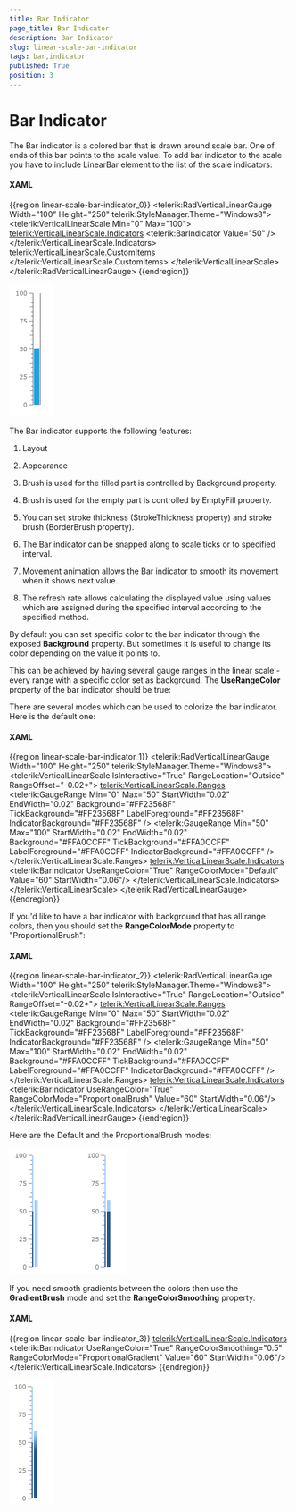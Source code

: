 ```yaml
---
title: Bar Indicator
page_title: Bar Indicator
description: Bar Indicator
slug: linear-scale-bar-indicator
tags: bar,indicator
published: True
position: 3
---
```


# Bar Indicator

The Bar indicator is a colored bar that is drawn around scale bar. One of ends of this bar points to the scale value. To add bar indicator to the scale you have to include LinearBar element to the list of the scale indicators:

#### __XAML__
{{region linear-scale-bar-indicator_0}}
	<telerik:RadVerticalLinearGauge Width="100" Height="250" telerik:StyleManager.Theme="Windows8">
	    <telerik:VerticalLinearScale Min="0" Max="100">
	        <telerik:VerticalLinearScale.Indicators>
	            <telerik:BarIndicator Value="50" />
	        </telerik:VerticalLinearScale.Indicators>
	        <telerik:VerticalLinearScale.CustomItems>
	            <Border BorderBrush="#FF606060"
	                    BorderThickness="1,0"
	                    telerik:ScaleObject.Value="50"
	                    telerik:ScaleObject.Location="OverCenter"
	                    telerik:ScaleObject.RelativeHeight="0.8*"
	                    telerik:ScaleObject.RelativeWidth="0.14*"/>
	        </telerik:VerticalLinearScale.CustomItems>
	    </telerik:VerticalLinearScale>
	</telerik:RadVerticalLinearGauge>
{{endregion}}

![Linear Scale Bar Indicator](images/LinearScaleBarIndicator.PNG)

The Bar indicator supports the following features:

1. Layout 

2. Appearance 

3. Brush is used for the filled part is controlled by Background property.

4. Brush is used for the empty part is controlled by EmptyFill property.

5. You can set stroke thickness (StrokeThickness property) and stroke brush (BorderBrush property).

6. The Bar indicator can be snapped along to scale ticks or to specified interval.

7. Movement animation allows the Bar indicator to smooth its movement when it shows next value.

8. The refresh rate allows calculating the displayed value using values which are assigned during the specified interval according to the specified method.

By default you can set specific color to the bar indicator through the exposed __Background__ property. But sometimes it is useful to change its color depending on the value it points to.

This can be achieved by having several gauge ranges in the linear scale - every range with a specific color set as background. The __UseRangeColor__ property of the bar indicator should be true:

There are several modes which can be used to colorize the bar indicator. Here is the default one:

#### __XAML__
{{region linear-scale-bar-indicator_1}}
	<telerik:RadVerticalLinearGauge Width="100" Height="250" telerik:StyleManager.Theme="Windows8">
	    <telerik:VerticalLinearScale IsInteractive="True"
	                         RangeLocation="Outside"
	                         RangeOffset="-0.02*">
	        <telerik:VerticalLinearScale.Ranges>
	            <telerik:GaugeRange Min="0" Max="50"
	                                StartWidth="0.02"
	                                EndWidth="0.02"
	                                Background="#FF23568F"
	                                TickBackground="#FF23568F"
	                                LabelForeground="#FF23568F"
	                                IndicatorBackground="#FF23568F" />
	            <telerik:GaugeRange Min="50" Max="100"
	                                StartWidth="0.02"
	                                EndWidth="0.02"
	                                Background="#FFA0CCFF"
	                                TickBackground="#FFA0CCFF"
	                                LabelForeground="#FFA0CCFF"
	                                IndicatorBackground="#FFA0CCFF" />
	        </telerik:VerticalLinearScale.Ranges>
	        <telerik:VerticalLinearScale.Indicators>
	            <telerik:BarIndicator UseRangeColor="True" 
	                                  RangeColorMode="Default"
	                                  Value="60"
	                                  StartWidth="0.06"/>
	        </telerik:VerticalLinearScale.Indicators>
	    </telerik:VerticalLinearScale>
	</telerik:RadVerticalLinearGauge>
{{endregion}}

If you'd like to have a bar indicator with background that has all range colors, then you should set the __RangeColorMode__ property to "ProportionalBrush":

#### __XAML__
{{region linear-scale-bar-indicator_2}}
	<telerik:RadVerticalLinearGauge Width="100" Height="250" telerik:StyleManager.Theme="Windows8">
	    <telerik:VerticalLinearScale IsInteractive="True"
	                         RangeLocation="Outside"
	                         RangeOffset="-0.02*">
	        <telerik:VerticalLinearScale.Ranges>
	            <telerik:GaugeRange Min="0" Max="50"
	                                StartWidth="0.02"
	                                EndWidth="0.02"
	                                Background="#FF23568F"
	                                TickBackground="#FF23568F"
	                                LabelForeground="#FF23568F"
	                                IndicatorBackground="#FF23568F" />
	            <telerik:GaugeRange Min="50" Max="100"
	                                StartWidth="0.02"
	                                EndWidth="0.02"
	                                Background="#FFA0CCFF"
	                                TickBackground="#FFA0CCFF"
	                                LabelForeground="#FFA0CCFF"
	                                IndicatorBackground="#FFA0CCFF" />
	        </telerik:VerticalLinearScale.Ranges>
	        <telerik:VerticalLinearScale.Indicators>
	            <telerik:BarIndicator UseRangeColor="True" 
	                                  RangeColorMode="ProportionalBrush"
	                                  Value="60"
	                                  StartWidth="0.06"/>
	        </telerik:VerticalLinearScale.Indicators>
	    </telerik:VerticalLinearScale>
	</telerik:RadVerticalLinearGauge>
{{endregion}}

Here are the Default and the ProportionalBrush modes:

![](images/LinearBarRange.png)

If you need smooth gradients between the colors then use the __GradientBrush__ mode and set the __RangeColorSmoothing__ property:

#### __XAML__
{{region linear-scale-bar-indicator_3}}
	<telerik:VerticalLinearScale.Indicators>
	    <telerik:BarIndicator UseRangeColor="True" 
	                            RangeColorSmoothing="0.5"
	                            RangeColorMode="ProportionalGradient"
	                            Value="60"
	                            StartWidth="0.06"/>
	</telerik:VerticalLinearScale.Indicators>
{{endregion}}

![](images/LinearBarGradientBrush.png)